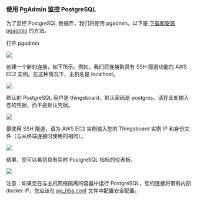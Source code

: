 ### 使用 PgAdmin 监控 PostgreSQL

为了监控 PostgreSQL 数据库，我们将使用 pgadmin。以下是 [下载和安装 pgadmin](https://www.pgadmin.org/download/) 的方法。

打开 pgadmin

![](/images/reference/performance-aws-instances/method/pgadmin/pgadmin-starting.png)

创建一个新的连接，如下所示。例如，我们将连接到具有 SSH 隧道功能的 AWS EC2 实例。在这种情况下，主机名是 localhost。

![](/images/reference/performance-aws-instances/method/pgadmin/pgadmin-thingsboard-database-server-connect-general.png)

默认的 PostgreSQL 用户是 thingsboard，默认密码是 postgres。请在此处输入您的凭据，而不是默认凭据。

![](/images/reference/performance-aws-instances/method/pgadmin/pgadmin-thingsboard-database-server-connect-connection.png)

要使用 SSH 隧道，请为 AWS EC2 实例输入您的 Thingsboard 实例 IP 和身份文件（与从终端连接时使用的相同）。

![](/images/reference/performance-aws-instances/method/pgadmin/pgadmin-thingsboard-database-server-connect-ssh-tunnel.png)

结果，您可以看到具有实时 PostgreSQL 指标的仪表板。

![](/images/reference/performance-aws-instances/method/pgadmin/pgadmin-thingsboard-dashboard.png)

注意：如果您在与主机网络隔离的容器中运行 PostgreSQL，您的连接将带有内部 docker IP，您应该在 [pg_hba.conf](https://www.postgresql.org/docs/current/auth-pg-hba-conf.html) 文件中配置安全配置。